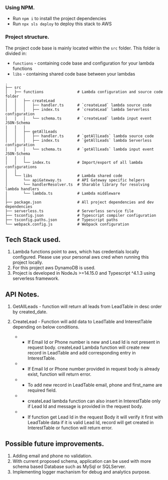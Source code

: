 ### Using NPM.

- Run `npm i` to install the project dependencies
- Run `npx sls deploy` to deploy this stack to AWS

### Project structure.

The project code base is mainly located within the `src` folder. This folder is divided in:

- `functions` - containing code base and configuration for your lambda functions
- `libs` - containing shared code base between your lambdas

```
.
├── src
│   ├── functions               # Lambda configuration and source code folder
│   │   ├── createLead
│   │   │   ├── handler.ts      # `createLead` lambda source code
│   │   │   ├── index.ts        # `createLead` lambda Serverless configuration
│   │   │   └── schema.ts       # `createLead` lambda input event JSON-Schema
|   |   |
│   │   ├── getAllLeads
│   │   │   ├── handler.ts      # `getAllLeads` lambda source code
│   │   │   ├── index.ts        # `getAllLeads` lambda Serverless configuration
│   │   │   └── schema.ts       # `getAllLeads` lambda input event JSON-Schema
|   |   |
│   │   └── index.ts            # Import/export of all lambda configurations
│   │
│   └── libs                    # Lambda shared code
│       └── apiGateway.ts       # API Gateway specific helpers
│       └── handlerResolver.ts  # Sharable library for resolving lambda handlers
│       └── lambda.ts           # Lambda middleware
│
├── package.json                # All project dependencies and dev dependencies
├── serverless.ts               # Serverless service file
├── tsconfig.json               # Typescript compiler configuration
├── tsconfig.paths.json         # Typescript paths
└── webpack.config.js           # Webpack configuration
```

## Tech Stack used.

1. Lambda functions point to aws, which has credentials locally configured. Please use your personal aws cred when running this project locally.
2. For this project aws DynamoDB is used.
3. Project is developed in NodeJs >=14.15.0 and Typescript ^4.1.3 using serverless framework.

## API Notes.

1. GetAllLeads - function will return all leads from LeadTable in desc order by created_date.
2. CreateLead - Function will add data to LeadTable and InterestTable depending on below conditions.
    
    * - If Email Id or Phone number is new and Lead Id is not present in request body. createLead Lambda function will create new record in LeadTable and add corresponding entry in InterestTable.
    * - If Email Id or Phone number provided in request body is already exist, function will return error.
    * - To add new record in LeadTable email, phone and first_name are required field.
    * - createLead lambda function can also insert in InterestTable only if Lead Id and message is provided in the request body.
    * - If function get Lead Id in the request Body it will verify it first with LeadTable data if it is valid Lead Id, record will get created in InterestTable or function will return error.

## Possible future improvements.

1. Adding email and phone no validation.
2. With current proposed schema, application can be used with more schema based Database such as MySql or SQLServer.
3. Implementing logger machanism for debug and analytics purpose.


